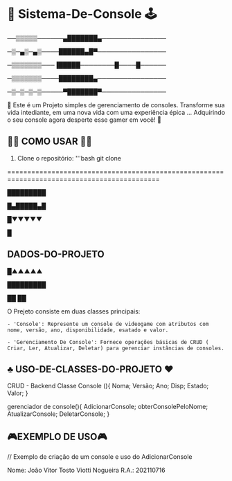 # 👾 Sistema-De-Console 🕹

──▒▒▒▒▒──────▄███████▄───────────────

─▒─▄▒─▄▒────██████▄█▀────────────────

─▒▒▒▒▒▒▒───▐█████────────█────█──────

─▒▒▒▒▒▒▒────████████▄────────────────

─▒─▒─▒─▒─────▀███████▀───────────────

 👾 Este é um Projeto simples de gerenciamento de consoles. Transforme sua vida intediante, em uma nova vida com uma experiência épica ... Adquirindo o seu console agora desperte esse gamer em você! 🔫

 ## 👨‍💻 COMO USAR 👩‍💻

 1. Clone o repositório:
  '''bash
git clone


============================================================================================

█████████

█▄█████▄█

█▼▼▼▼▼

█

## DADOS-DO-PROJETO
█▲▲▲▲▲

█████████

██ ██

  O Prejeto consiste em duas classes principais: 
    
    - 'Console': Represente um console de videogame com atributos com nome, versão, ano, disponibilidade, esatado e valor.
    
    - 'Gerenciamento De Console': Fornece operações básicas de CRUD ( Criar, Ler, Atualizar, Deletar) para gerenciar instâncias de consoles.
    
##  ♣️ USO-DE-CLASSES-DO-PROJETO ♥️
  CRUD - Backend
  Classe Console (){
    Noma;
    Versão;
    Ano;
    Disp;
    Estado;
    Valor;
  }
  
  gerenciador de console(){
    AdicionarConsole;
    obterConsolePeloNome;
    AtualizarConsole;
    DeletarConsole;
  }

  ## 🎮EXEMPLO DE USO🎮

  // Exemplo de criação de um console e uso do AdicionarConsole
  
  
  



Nome: João Vitor Tosto Viotti Nogueira
R.A.: 202110716



